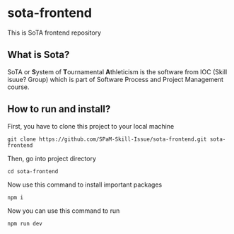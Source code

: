 # sota-frontend
This is SoTA frontend repository

## What is Sota?
SoTA or **S**ystem of **T**ournamental **A**thleticism is the software from IOC (Skill isuue? Group) which is part of Software Process and Project Management course.

## How to run and install?
First, you have to clone this project to your local machine
```
git clone https://github.com/SPaM-Skill-Issue/sota-frontend.git sota-frontend
```
Then, go into project directory
```
cd sota-frontend
```
Now use this command to install important packages
```
npm i
```
Now you can use this command to run
```
npm run dev
```